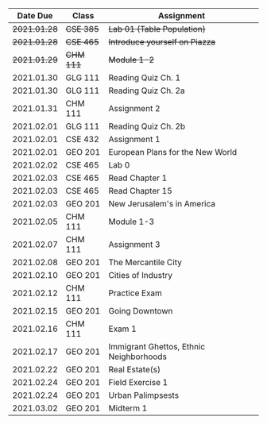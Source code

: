 | Date Due | Class | Assignment |
| -------- | ----- | ---------- |
| ~~2021.01.28~~ | ~~CSE 385~~ | ~~Lab 01 (Table Population)~~ |
| ~~2021.01.28~~ | ~~CSE 465~~ | ~~Introduce yourself on Piazza~~ |
| ~~2021.01.29~~ | ~~CHM 111~~ | ~~Module 1-2~~ |
| 2021.01.30 | GLG 111 | Reading Quiz Ch. 1 |
| 2021.01.30 | GLG 111 | Reading Quiz Ch. 2a |
| 2021.01.31 | CHM 111 | Assignment 2 |
| 2021.02.01 | GLG 111 | Reading Quiz Ch. 2b |
| 2021.02.01 | CSE 432 | Assignment 1 |
| 2021.02.01 | GEO 201 | European Plans for the New World |
| 2021.02.02 | CSE 465 | Lab 0 |
| 2021.02.03 | CSE 465 | Read Chapter 1 |
| 2021.02.03 | CSE 465 | Read Chapter 15 |
| 2021.02.03 | GEO 201 | New Jerusalem's in America |
| 2021.02.05 | CHM 111 | Module 1-3 |
| 2021.02.07 | CHM 111 | Assignment 3 |
| 2021.02.08 | GEO 201 | The Mercantile City |
| 2021.02.10 | GEO 201 | Cities of Industry |
| 2021.02.12 | CHM 111 | Practice Exam |
| 2021.02.15 | GEO 201 | Going Downtown |
| 2021.02.16 | CHM 111 | Exam 1 |
| 2021.02.17 | GEO 201 | Immigrant Ghettos, Ethnic Neighborhoods |
| 2021.02.22 | GEO 201 | Real Estate(s) |
| 2021.02.24 | GEO 201 | Field Exercise 1 |
| 2021.02.24 | GEO 201 | Urban Palimpsests |
| 2021.03.02 | GEO 201 | Midterm 1 |